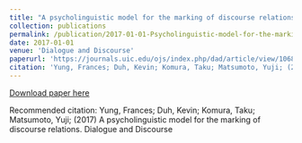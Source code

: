 ```yaml
---
title: "A psycholinguistic model for the marking of discourse relations"
collection: publications
permalink: /publication/2017-01-01-Psycholinguistic-model-for-the-marking
date: 2017-01-01
venue: 'Dialogue and Discourse'
paperurl: 'https://journals.uic.edu/ojs/index.php/dad/article/view/10685/9460'
citation: 'Yung, Frances; Duh, Kevin; Komura, Taku; Matsumoto, Yuji; (2017) A psycholinguistic model for the marking of discourse relations. Dialogue and Discourse'
---
```


<a href='https://journals.uic.edu/ojs/index.php/dad/article/view/10685/9460'>Download paper here</a>

Recommended citation: Yung, Frances; Duh, Kevin; Komura, Taku; Matsumoto, Yuji; (2017) A psycholinguistic model for the marking of discourse relations. Dialogue and Discourse